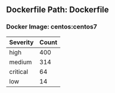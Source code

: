 ## Dockerfile Path: Dockerfile

### Docker Image: centos:centos7
| Severity | Count |
|----------|-------|
| high | 400 |
| medium | 314 |
| critical | 64 |
| low | 14 |